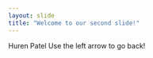 ```yaml
---
layout: slide
title: "Welcome to our second slide!"
---
```

Huren Patel
Use the left arrow to go back!
